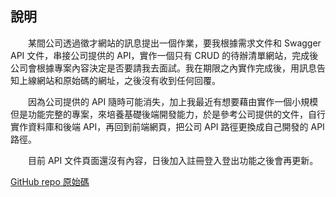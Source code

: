 ## 說明

　　某間公司透過徵才網站的訊息提出一個作業，要我根據需求文件和 Swagger API 文件，串接公司提供的 API，實作一個只有 CRUD 的待辦清單網站，完成後公司會根據專案內容決定是否要請我去面試。我在期限之內實作完成後，用訊息告知上線網站和原始碼的網址，之後沒有收到任何回覆。

　　因為公司提供的 API 隨時可能消失，加上我最近有想要藉由實作一個小規模但是功能完整的專案，來培養基礎後端開發能力，於是參考公司提供的文件，自行實作資料庫和後端 API，再回到前端網頁，把公司 API 路徑更換成自己開發的 API 路徑。

　　目前 API 文件頁面還沒有內容，日後加入註冊登入登出功能之後會再更新。

[GitHub repo 原始碼](https://github.com/TzuHanChen/todo-list)